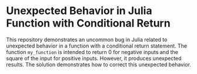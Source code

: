 # Unexpected Behavior in Julia Function with Conditional Return

This repository demonstrates an uncommon bug in Julia related to unexpected behavior in a function with a conditional return statement.  The function `my_function` is intended to return 0 for negative inputs and the square of the input for positive inputs. However, it produces unexpected results. The solution demonstrates how to correct this unexpected behavior. 